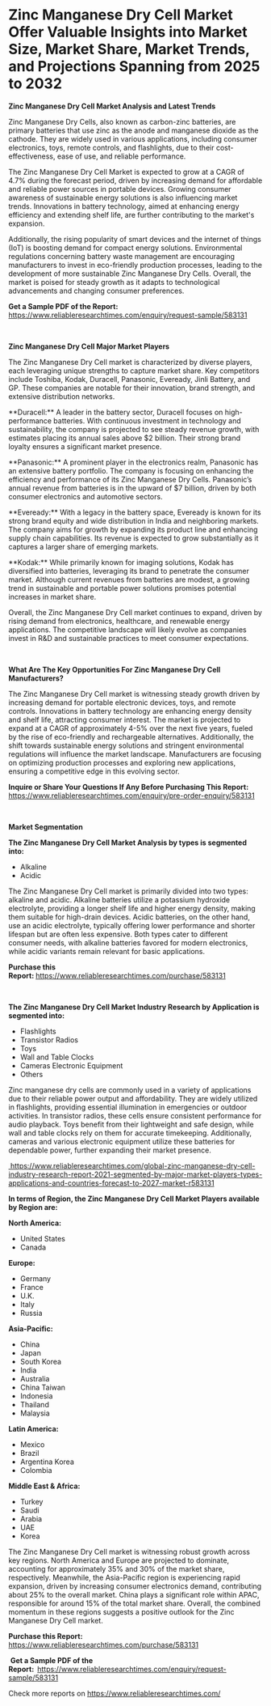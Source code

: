 <p><h1>Zinc Manganese Dry Cell Market Offer Valuable Insights into Market Size, Market Share, Market Trends, and Projections Spanning from 2025 to 2032</h1></p><p><strong>Zinc Manganese Dry Cell Market Analysis and Latest Trends</strong></p>
<p><p>Zinc Manganese Dry Cells, also known as carbon-zinc batteries, are primary batteries that use zinc as the anode and manganese dioxide as the cathode. They are widely used in various applications, including consumer electronics, toys, remote controls, and flashlights, due to their cost-effectiveness, ease of use, and reliable performance.</p><p>The Zinc Manganese Dry Cell Market is expected to grow at a CAGR of 4.7% during the forecast period, driven by increasing demand for affordable and reliable power sources in portable devices. Growing consumer awareness of sustainable energy solutions is also influencing market trends. Innovations in battery technology, aimed at enhancing energy efficiency and extending shelf life, are further contributing to the market's expansion.</p><p>Additionally, the rising popularity of smart devices and the internet of things (IoT) is boosting demand for compact energy solutions. Environmental regulations concerning battery waste management are encouraging manufacturers to invest in eco-friendly production processes, leading to the development of more sustainable Zinc Manganese Dry Cells. Overall, the market is poised for steady growth as it adapts to technological advancements and changing consumer preferences.</p></p>
<p><strong>Get a Sample PDF of the Report:&nbsp;</strong> <a href="https://www.reliableresearchtimes.com/enquiry/request-sample/583131?utm_campaign=2199&utm_medium=2&utm_source=Github&utm_content=ia&utm_term=23032025&utm_id=zinc-manganese-dry-cell">https://www.reliableresearchtimes.com/enquiry/request-sample/583131</a></p>
<p>&nbsp;</p>
<p><strong>Zinc Manganese Dry Cell Major Market Players</strong></p>
<p><p>The Zinc Manganese Dry Cell market is characterized by diverse players, each leveraging unique strengths to capture market share. Key competitors include Toshiba, Kodak, Duracell, Panasonic, Eveready, Jinli Battery, and GP. These companies are notable for their innovation, brand strength, and extensive distribution networks.</p><p>**Duracell:** A leader in the battery sector, Duracell focuses on high-performance batteries. With continuous investment in technology and sustainability, the company is projected to see steady revenue growth, with estimates placing its annual sales above $2 billion. Their strong brand loyalty ensures a significant market presence.</p><p>**Panasonic:** A prominent player in the electronics realm, Panasonic has an extensive battery portfolio. The company is focusing on enhancing the efficiency and performance of its Zinc Manganese Dry Cells. Panasonic’s annual revenue from batteries is in the upward of $7 billion, driven by both consumer electronics and automotive sectors.</p><p>**Eveready:** With a legacy in the battery space, Eveready is known for its strong brand equity and wide distribution in India and neighboring markets. The company aims for growth by expanding its product line and enhancing supply chain capabilities. Its revenue is expected to grow substantially as it captures a larger share of emerging markets.</p><p>**Kodak:** While primarily known for imaging solutions, Kodak has diversified into batteries, leveraging its brand to penetrate the consumer market. Although current revenues from batteries are modest, a growing trend in sustainable and portable power solutions promises potential increases in market share.</p><p>Overall, the Zinc Manganese Dry Cell market continues to expand, driven by rising demand from electronics, healthcare, and renewable energy applications. The competitive landscape will likely evolve as companies invest in R&D and sustainable practices to meet consumer expectations.</p></p>
<p>&nbsp;</p>
<p><strong>What Are The Key Opportunities For Zinc Manganese Dry Cell Manufacturers?</strong></p>
<p><p>The Zinc Manganese Dry Cell market is witnessing steady growth driven by increasing demand for portable electronic devices, toys, and remote controls. Innovations in battery technology are enhancing energy density and shelf life, attracting consumer interest. The market is projected to expand at a CAGR of approximately 4-5% over the next five years, fueled by the rise of eco-friendly and rechargeable alternatives. Additionally, the shift towards sustainable energy solutions and stringent environmental regulations will influence the market landscape. Manufacturers are focusing on optimizing production processes and exploring new applications, ensuring a competitive edge in this evolving sector.</p></p>
<p><strong>Inquire or Share Your Questions If Any Before Purchasing This Report:</strong> <a href="https://www.reliableresearchtimes.com/enquiry/pre-order-enquiry/583131?utm_campaign=2199&utm_medium=2&utm_source=Github&utm_content=ia&utm_term=23032025&utm_id=zinc-manganese-dry-cell">https://www.reliableresearchtimes.com/enquiry/pre-order-enquiry/583131</a></p>
<p>&nbsp;</p>
<p><strong>Market Segmentation</strong></p>
<p><strong>The Zinc Manganese Dry Cell Market Analysis by types is segmented into:</strong></p>
<p><ul><li>Alkaline</li><li>Acidic</li></ul></p>
<p><p>The Zinc Manganese Dry Cell market is primarily divided into two types: alkaline and acidic. Alkaline batteries utilize a potassium hydroxide electrolyte, providing a longer shelf life and higher energy density, making them suitable for high-drain devices. Acidic batteries, on the other hand, use an acidic electrolyte, typically offering lower performance and shorter lifespan but are often less expensive. Both types cater to different consumer needs, with alkaline batteries favored for modern electronics, while acidic variants remain relevant for basic applications.</p></p>
<p><strong>Purchase this Report:&nbsp;</strong><a href="https://www.reliableresearchtimes.com/purchase/583131?utm_campaign=2199&utm_medium=2&utm_source=Github&utm_content=ia&utm_term=23032025&utm_id=zinc-manganese-dry-cell">https://www.reliableresearchtimes.com/purchase/583131</a></p>
<p>&nbsp;</p>
<p><strong>The Zinc Manganese Dry Cell Market Industry Research by Application is segmented into:</strong></p>
<p><ul><li>Flashlights</li><li>Transistor Radios</li><li>Toys</li><li>Wall and Table Clocks</li><li>Cameras Electronic Equipment</li><li>Others</li></ul></p>
<p><p>Zinc manganese dry cells are commonly used in a variety of applications due to their reliable power output and affordability. They are widely utilized in flashlights, providing essential illumination in emergencies or outdoor activities. In transistor radios, these cells ensure consistent performance for audio playback. Toys benefit from their lightweight and safe design, while wall and table clocks rely on them for accurate timekeeping. Additionally, cameras and various electronic equipment utilize these batteries for dependable power, further expanding their market presence.</p></p>
<p><a href="https://www.reliableresearchtimes.com/global-zinc-manganese-dry-cell-industry-research-report-2021-segmented-by-major-market-players-types-applications-and-countries-forecast-to-2027-market-r583131?utm_campaign=2199&utm_medium=2&utm_source=Github&utm_content=ia&utm_term=23032025&utm_id=zinc-manganese-dry-cell">&nbsp;https://www.reliableresearchtimes.com/global-zinc-manganese-dry-cell-industry-research-report-2021-segmented-by-major-market-players-types-applications-and-countries-forecast-to-2027-market-r583131</a></p>
<p><strong>In terms of Region, the Zinc Manganese Dry Cell Market Players available by Region are:</strong></p>
<p>
    <p> <strong> North America: </strong>
        <ul>
            <li>United States</li>
            <li>Canada</li>
        </ul>
        </p> 
    <p> <strong> Europe: </strong>
        <ul>
            <li>Germany</li>
            <li>France</li>
            <li>U.K.</li>
            <li>Italy</li>
            <li>Russia</li>
        </ul>
        </p> 
    <p> <strong> Asia-Pacific: </strong>
        <ul>
            <li>China</li>
            <li>Japan</li>
            <li>South Korea</li>
            <li>India</li>
            <li>Australia</li>
            <li>China Taiwan</li>
            <li>Indonesia</li>
            <li>Thailand</li>
            <li>Malaysia</li>
        </ul>
        </p> 
    <p> <strong> Latin America: </strong>
        <ul>
            <li>Mexico</li>
            <li>Brazil</li>
            <li>Argentina Korea</li>
            <li>Colombia</li>
        </ul>
        </p> 
    <p> <strong> Middle East & Africa: </strong>
        <ul>
            <li>Turkey</li>
            <li>Saudi</li>
            <li>Arabia</li>
            <li>UAE</li>
            <li>Korea</li>
        </ul>
    </p>
    </p>
<p><p>The Zinc Manganese Dry Cell market is witnessing robust growth across key regions. North America and Europe are projected to dominate, accounting for approximately 35% and 30% of the market share, respectively. Meanwhile, the Asia-Pacific region is experiencing rapid expansion, driven by increasing consumer electronics demand, contributing about 25% to the overall market. China plays a significant role within APAC, responsible for around 15% of the total market share. Overall, the combined momentum in these regions suggests a positive outlook for the Zinc Manganese Dry Cell market.</p></p>
<p><strong>Purchase this Report: </strong><a href="https://www.reliableresearchtimes.com/purchase/583131?utm_campaign=2199&utm_medium=2&utm_source=Github&utm_content=ia&utm_term=23032025&utm_id=zinc-manganese-dry-cell">https://www.reliableresearchtimes.com/purchase/583131</a></p>
<p>&nbsp;<strong>Get a Sample PDF of the Report:&nbsp;&nbsp;</strong><a href="https://www.reliableresearchtimes.com/enquiry/request-sample/583131?utm_campaign=2199&utm_medium=2&utm_source=Github&utm_content=ia&utm_term=23032025&utm_id=zinc-manganese-dry-cell">https://www.reliableresearchtimes.com/enquiry/request-sample/583131</a></p>
<p><strong></strong></p>
<p>Check more reports on <a href="https://www.reliableresearchtimes.com/?utm_campaign=2199&utm_medium=2&utm_source=Github&utm_content=ia&utm_term=23032025&utm_id=zinc-manganese-dry-cell">https://www.reliableresearchtimes.com/</a></p>